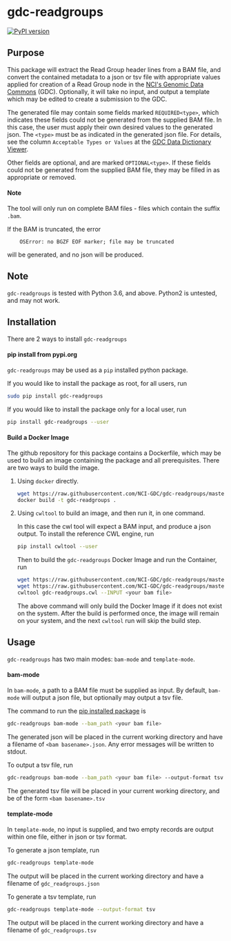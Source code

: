 # gdc-readgroups

[![PyPI version](https://badge.fury.io/py/gdc-readgroups.svg)](https://badge.fury.io/py/gdc-readgroups)

## Purpose
This package will extract the Read Group header lines from a BAM file, and convert the contained metadata to a json or tsv file with appropriate values applied for creation of a Read Group node in the [NCI's Genomic Data Commons](https://gdc.cancer.gov/) (GDC). Optionally, it will take no input, and output a template which may be edited to create a submission to the GDC.

The generated file may contain some fields marked `REQUIRED<type>`, which indicates these fields could not be generated from the supplied BAM file. In this case, the user must apply their own desired values to the generated json. The `<type>` must be as indicated in the generated json file. For details, see the column `Acceptable Types or Values` at the [GDC Data Dictionary Viewer](https://docs.gdc.cancer.gov/Data_Dictionary/viewer/#?view=table-definition-view&id=read_group).



Other fields are optional, and are marked `OPTIONAL<type>`. If these fields could not be generated from the supplied BAM file, they may be filled in as appropriate or removed.

#### Note

The tool will only run on complete BAM files - files which contain the suffix `.bam`.

If the BAM is truncated, the error

```
    OSError: no BGZF EOF marker; file may be truncated
```

will be generated, and no json will be produced.

## Note
`gdc-readgroups` is tested with Python 3.6, and above. Python2 is untested, and may not work.

## Installation

There are 2 ways to install `gdc-readgroups`

#### pip install from pypi.org
`gdc-readgroups` may be used as a `pip` installed python package.

If you would like to install the package as root, for all users, run
    
```bash
sudo pip install gdc-readgroups
```
    
If you would like to install the package only for a local user, run

```bash
pip install gdc-readgroups --user
```

#### Build a Docker Image
The github repository for this package contains a Dockerfile, which may be used to build an image containing the package and all prerequisites. There are two ways to build the image.

1. Using `docker` directly.
    ```bash
    wget https://raw.githubusercontent.com/NCI-GDC/gdc-readgroups/master/Dockerfile
    docker build -t gdc-readgroups .
    ```

1. Using `cwltool` to build an image, and then run it, in one command.
    
    In this case the cwl tool will expect a BAM input, and produce a json output. To install the reference CWL engine, run
    ```bash
    pip install cwltool --user
    ```
    Then to build the `gdc-readgroups` Docker Image and run the Container, run

    ```bash
    wget https://raw.githubusercontent.com/NCI-GDC/gdc-readgroups/master/Dockerfile
    wget https://raw.githubusercontent.com/NCI-GDC/gdc-readgroups/master/gdc-readgroups.cwl
    cwltool gdc-readgroups.cwl --INPUT <your bam file>
    ```
    The above command will only build the Docker Image if it does not exist on the system. After the build is performed once, the image will remain on your system, and the next `cwltool` run will skip the build step.

## Usage

`gdc-readgroups` has two main modes: `bam-mode` and `template-mode`. 

#### bam-mode

In `bam-mode`, a path to a BAM file must be supplied as input. By default, `bam-mode` will output a json file, but optionally may output a tsv file.

The command to run the [pip installed package](#pip-install-from-pypi) is

```bash
gdc-readgroups bam-mode --bam_path <your bam file>
```

The generated json will be placed in the current working directory and have a filename of `<bam basename>.json`.
Any error messages will be written to stdout.

To output a tsv file, run

```bash
gdc-readgroups bam-mode --bam_path <your bam file> --output-format tsv
```

The generated tsv file will be placed in your current working directory, and be of the form `<bam basename>.tsv`


#### template-mode

In `template-mode`, no input is supplied, and two empty records are output within one file, either in json or tsv format.

To generate a json template, run

```bash
gdc-readgroups template-mode
```

The output will be placed in the current working directory and have a filename of `gdc_readgroups.json`

To generate a tsv template, run

```bash
gdc-readgroups template-mode --output-format tsv
```

The output will be placed in the current working directory and have a filename of `gdc_readgroups.tsv`
